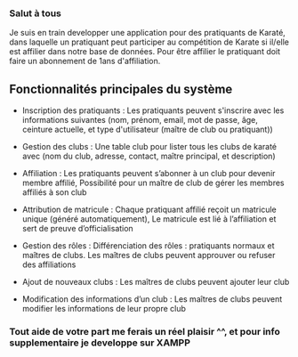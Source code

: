 ### Salut à tous

Je suis en train developper une application pour des pratiquants de Karaté, dans laquelle un pratiquant peut participer au compétition de Karate si il/elle est affilier dans notre base de données.
Pour être affilier le pratiquant doit faire un abonnement de 1ans d'affiliation.

## Fonctionnalités principales du système

- Inscription des pratiquants : Les pratiquants peuvent s'inscrire avec les informations suivantes (nom, prénom, email, mot de passe, âge, ceinture actuelle, et type d'utilisateur (maître de club ou pratiquant))

- Gestion des clubs : Une table club pour lister tous les clubs de karaté avec (nom du club, adresse, contact, maître principal, et description)

- Affiliation : Les pratiquants peuvent s’abonner à un club pour devenir membre affilié, Possibilité pour un maître de club de gérer les membres affiliés à son club

- Attribution de matricule : Chaque pratiquant affilié reçoit un matricule unique (généré automatiquement), Le matricule est lié à l’affiliation et sert de preuve d’officialisation

- Gestion des rôles : Différenciation des rôles : pratiquants normaux et maîtres de clubs. Les maîtres de clubs peuvent approuver ou refuser des affiliations

- Ajout de nouveaux clubs : Les maîtres de clubs peuvent ajouter leur club

- Modification des informations d’un club : Les maîtres de clubs peuvent modifier les informations de leur propre club


### Tout aide de votre part me ferais un réel plaisir ^^, et pour info supplementaire je developpe sur XAMPP
